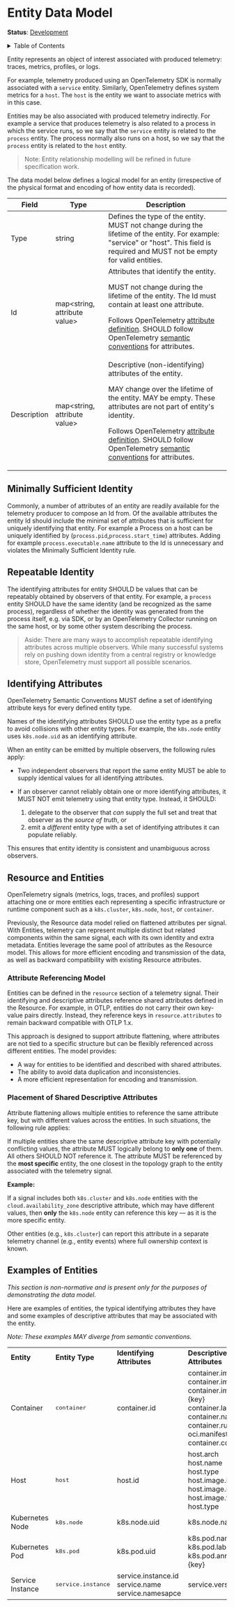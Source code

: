 <!--- Hugo front matter used to generate the website version of this page:
linkTitle: Data Model
weight: 2
--->

# Entity Data Model

**Status**: [Development](../document-status.md)

<details>
<summary>Table of Contents</summary>

<!-- toc -->

- [Minimally Sufficient Identity](#minimally-sufficient-identity)
- [Repeatable Identity](#repeatable-identity)
- [Identifying Attributes](#identifying-attributes)
- [Resource and Entities](#resource-and-entities)
  * [Attribute Referencing Model](#attribute-referencing-model)
  * [Placement of Shared Descriptive Attributes](#placement-of-shared-descriptive-attributes)
- [Examples of Entities](#examples-of-entities)

<!-- tocstop -->

</details>

Entity represents an object of interest associated with produced telemetry:
traces, metrics, profiles, or logs.

For example, telemetry produced using an OpenTelemetry SDK is normally
associated with a `service` entity. Similarly, OpenTelemetry defines system
metrics for a `host`. The `host` is the entity we want to associate metrics with
in this case.

Entities may be also associated with produced telemetry indirectly.
For example a service that produces
telemetry is also related to a process in which the service runs, so we say that
the `service` entity is related to the `process` entity. The process normally
also runs on a host, so we say that the `process` entity is related to the
`host` entity.

> Note: Entity relationship modelling will be refined in future specification
> work.

The data model below defines a logical model for an entity (irrespective of the
physical format and encoding of how entity data is recorded).

| Field        | Type                                   | Description     |
|--------------|----------------------------------------|-----------------|
| Type         | string                                 | Defines the type of the entity. MUST not change during the lifetime of the entity. For example: "service" or "host". This field is required and MUST not be empty for valid entities. |
| Id           | map<string, attribute value>  | Attributes that identify the entity.<p>MUST not change during the lifetime of the entity. The Id must contain at least one attribute.<p>Follows OpenTelemetry [attribute definition](../common/README.md#attribute). SHOULD follow OpenTelemetry [semantic conventions](https://github.com/open-telemetry/semantic-conventions) for attributes. |
| Description  | map<string, attribute value>                       | Descriptive (non-identifying) attributes of the entity.<p>MAY change over the lifetime of the entity. MAY be empty. These attributes are not part of entity's identity.<p>Follows OpenTelemetry [attribute definition](../common/README.md#attribute). SHOULD follow OpenTelemetry [semantic conventions](https://github.com/open-telemetry/semantic-conventions/blob/main/docs/README.md) for attributes. |

## Minimally Sufficient Identity

Commonly, a number of attributes of an entity are readily available for the telemetry
producer to compose an Id from. Of the available attributes the entity Id should
include the minimal set of attributes that is sufficient for uniquely identifying
that entity. For example a Process on a host can be uniquely identified by
(`process.pid`,`process.start_time`) attributes. Adding for example `process.executable.name` attribute to the Id is unnecessary and violates the
Minimally Sufficient Identity rule.

## Repeatable Identity

The identifying attributes for entity SHOULD be values that can be repeatably
obtained by observers of that entity. For example, a `process` entity SHOULD
have the same identity (and be recognized as the same process), regardless of whether
the identity was generated from the process itself, e.g. via SDK, or by an
OpenTelemetry Collector running on the same host, or by some other system
describing the process.

> Aside: There are many ways to accomplish repeatable identifying attributes
> across multiple observers. While many successful systems rely on pushing down
> identity from a central registry or knowledge store, OpenTelemetry must
> support all possible scenarios.

## Identifying Attributes

OpenTelemetry Semantic Conventions MUST define a set of identifying attribute
keys for every defined entity type.

Names of the identifying attributes SHOULD use the entity type as a prefix to avoid
collisions with other entity types. For example, the `k8s.node` entity uses
`k8s.node.uid` as an identifying attribute.

When an entity can be emitted by multiple observers, the following rules apply:

* Two independent observers that report the same entity MUST be able to
  supply identical values for all identifying attributes.

* If an observer cannot reliably obtain one or more identifying attributes, it
  MUST NOT emit telemetry using that entity type. Instead, it SHOULD:
  1. delegate to the observer that _can_ supply the full set and treat that
     observer as the _source of truth_, or
  2. emit a _different_ entity type with a set of identifying attributes it
     can populate reliably.

This ensures that entity identity is consistent and unambiguous across
observers.

## Resource and Entities

OpenTelemetry signals (metrics, logs, traces, and profiles) support attaching
one or more entities each representing a specific infrastructure or runtime
component such as a `k8s.cluster`, `k8s.node`, `host`, or `container`.

Previously, the Resource data model relied on flattened attributes per signal.
With Entities, telemetry can represent multiple distinct but related components
within the same signal, each with its own identity and extra metadata. Entities
leverage the same pool of attributes as the Resource model. This allows for more
efficient encoding and transmission of the data, as well as backward
compatibility with existing Resource attributes.

### Attribute Referencing Model

Entities can be defined in the `resource` section of a telemetry signal. Their
identifying and descriptive attributes reference shared attributes defined in
the Resource. For example, in OTLP, entities do not carry their own key-value
pairs directly. Instead, they reference keys in `resource.attributes` to remain
backward compatible with OTLP 1.x.

This approach is designed to support attribute flattening, where attributes are
not tied to a specific structure but can be flexibly referenced across different
entities. The model provides:

- A way for entities to be identified and described with shared attributes.
- The ability to avoid data duplication and inconsistencies.
- A more efficient representation for encoding and transmission.

### Placement of Shared Descriptive Attributes

Attribute flattening allows multiple entities to reference the same attribute key,
but with different values across the entities. In such situations, the following
rule applies:

If multiple entities share the same descriptive attribute key with potentially
conflicting values, the attribute MUST logically belong to **only one** of them.
All others SHOULD NOT reference it. The attribute MUST be referenced by the
**most specific** entity, the one closest in the topology graph to the entity
associated with the telemetry signal.

**Example:**  

If a signal includes both `k8s.cluster` and `k8s.node` entities with
the `cloud.availability_zone` descriptive attribute, which may have
different values, then **only** the `k8s.node` entity can reference this key
— as it is the more specific entity.

Other entities (e.g., `k8s.cluster`) can report this attribute in a separate
telemetry channel (e.g., entity events) where full ownership context is known.

## Examples of Entities

_This section is non-normative and is present only for the purposes of
demonstrating the data model._

Here are examples of entities, the typical identifying attributes they
have and some examples of descriptive attributes that may be
associated with the entity.

_Note: These examples MAY diverge from semantic conventions._

<table>
   <tr>
    <td><strong>Entity</strong>
    </td>
    <td><strong>Entity Type</strong>
    </td>
    <td><strong>Identifying Attributes</strong>
    </td>
    <td><strong>Descriptive Attributes</strong>
    </td>
   </tr>
   <tr>
    <td>Container
    </td>
    <td><pre>container</pre>
    </td>
    <td>container.id
    </td>
    <td>container.image.id<br/>
        container.image.name<br/>
        container.image.tag.{key}<br/>
        container.label.{key}<br/>
        container.name<br/>
        container.runtime<br/>
        oci.manifest.digest<br/>
        container.command<br/>
    </td>
   </tr>
   <tr>
    <td>Host
    </td>
    <td><pre>host</pre>
    </td>
    <td>host.id
    </td>
    <td>host.arch<br/>
        host.name<br/>
        host.type<br/>
        host.image.id<br/>
        host.image.name<br/>
        host.image.version<br/>
        host.type
    </td>
   </tr>
   <tr>
    <td>Kubernetes Node
    </td>
    <td><pre>k8s.node</pre>
    </td>
    <td>k8s.node.uid
    </td>
    <td>k8s.node.name
    </td>
   </tr>
   <tr>
    <td>Kubernetes Pod
    </td>
    <td><pre>k8s.pod</pre>
    </td>
    <td>k8s.pod.uid
    </td>
    <td>k8s.pod.name<br/>
        k8s.pod.label.{key}<br/>
        k8s.pod.annotation.{key}<br/>
    </td>
   </tr>
   <tr>
    <td>Service Instance
    </td>
    <td><pre>service.instance</pre>
    </td>
    <td>service.instance.id<br/>
        service.name<br/>
        service.namesapce
    </td>
    <td>service.version
    </td>
   </tr>
</table>
